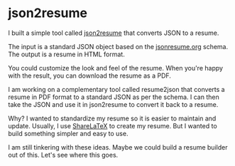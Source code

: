 # json2resume

I built a simple tool called [json2resume](https://saikatkumardey.com/json2resume) that converts JSON to a resume.

The input is a standard JSON object based on the [jsonresume.org](https://jsonresume.org/schema) schema. The output is a resume in HTML format. 

You could customize the look and feel of the resume. When you're happy with the result, you can download the resume as a PDF.

I am working on a complementary tool called resume2json that converts a resume in PDF format to a standard JSON as per the schema. I can then take the JSON and use it in json2resume to convert it back to a resume.

Why? I wanted to standardize my resume so it is easier to maintain and update. Usually, I use [ShareLaTeX](https://www.sharelatex.com) to create my resume. But I wanted to build something simpler and easy to use.

I am still tinkering with these ideas. Maybe we could build a resume builder out of this. Let's see where this goes.